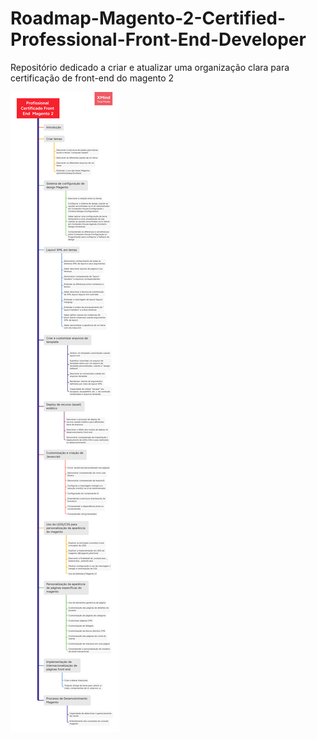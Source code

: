 # Roadmap-Magento-2-Certified-Professional-Front-End-Developer
Repositório dedicado a criar e atualizar uma organização clara para certificação de front-end do magento 2

![Roadmap](https://raw.githubusercontent.com/filipecavalc/Roadmap-Magento-2-Certified-Professional-Front-End-Developer/main/Profissional%20Certificado%20Front%20End%20%20Magento%202.png)
